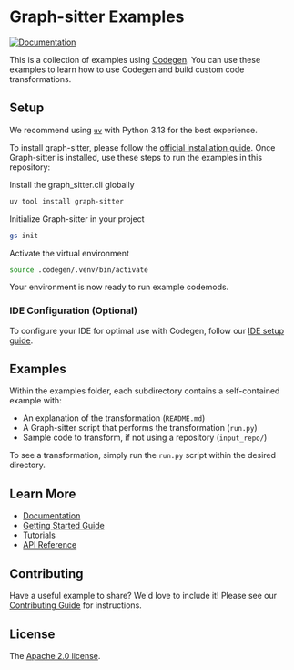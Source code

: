 # Graph-sitter Examples

[![Documentation](https://img.shields.io/badge/docs-graph-sitter.com-blue)](https://graph-sitter.com)

This is a collection of examples using [Codegen](https://codegen.com). You can use these examples to learn how to use Codegen and build custom code transformations.

## Setup

We recommend using [`uv`](https://github.com/astral-sh/uv) with Python 3.13 for the best experience.

To install graph-sitter, please follow the [official installation guide](https://graph-sitter.com/introduction/installation). Once Graph-sitter is installed, use these steps to run the examples in this repository:

Install the graph_sitter.cli globally

```bash
uv tool install graph-sitter
```

Initialize Graph-sitter in your project

```bash
gs init
```

Activate the virtual environment

```bash
source .codegen/.venv/bin/activate
```

Your environment is now ready to run example codemods.

### IDE Configuration (Optional)

To configure your IDE for optimal use with Codegen, follow our [IDE setup guide](https://graph-sitter.com/introduction/ide-usage#configuring-your-ide-interpreter).

## Examples

Within the examples folder, each subdirectory contains a self-contained example with:

- An explanation of the transformation (`README.md`)
- A Graph-sitter script that performs the transformation (`run.py`)
- Sample code to transform, if not using a repository (`input_repo/`)

To see a transformation, simply run the `run.py` script within the desired directory.

## Learn More

- [Documentation](https://graph-sitter.com)
- [Getting Started Guide](https://graph-sitter.com/introduction/getting-started)
- [Tutorials](https://graph-sitter.com/tutorials/at-a-glance)
- [API Reference](https://graph-sitter.com/api-reference)

## Contributing

Have a useful example to share? We'd love to include it! Please see our [Contributing Guide](CONTRIBUTING.md) for instructions.

## License

The [Apache 2.0 license](LICENSE).
